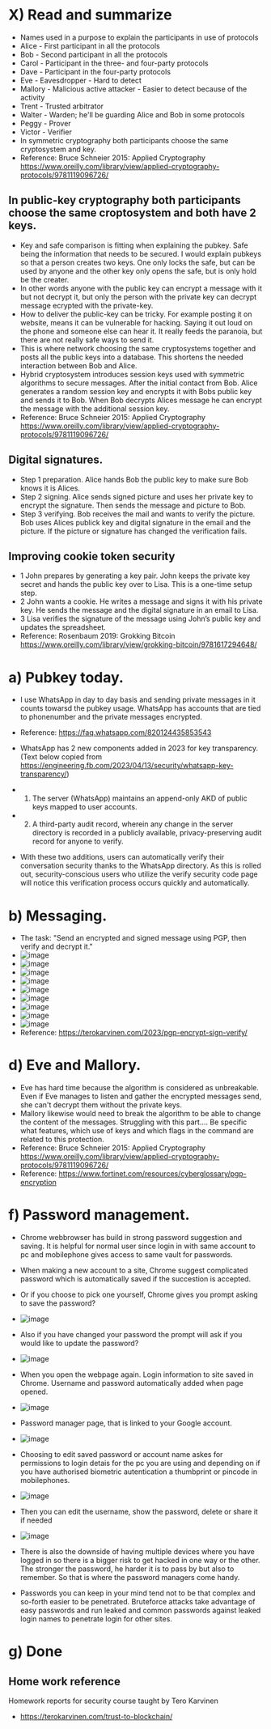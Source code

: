 # X) Read and summarize
- Names used in a purpose to explain the participants in use of protocols
- Alice - First participant in all the protocols
- Bob - Second participant in all the protocols
- Carol - Participant in the three- and four-party protocols
- Dave - Participant in the four-party protocols
- Eve - Eavesdropper - Hard to detect
- Mallory - Malicious active attacker - Easier to detect because of the activity
- Trent - Trusted arbitrator
- Walter - Warden; he'll be guarding Alice and Bob in some protocols
- Peggy - Prover
- Victor - Verifier
- In symmetric cryptography both participants choose the same cryptosystem and key.
- Reference: Bruce Schneier 2015: Applied Cryptography https://www.oreilly.com/library/view/applied-cryptography-protocols/9781119096726/

## In public-key cryptography both participants choose the same croptosystem and both have 2 keys.
- Key and safe comparison is fitting when explaining the pubkey. Safe being the information that needs to be secured. I would explain pubkeys so that a person creates two keys. One only locks the safe, but can be used by anyone and the other key only opens the safe, but is only hold be the creater.
- In other words anyone with the public key can encrypt a message with it but not decrypt it, but only the person with the private key can decrypt message ecrypted with the private-key.
- How to deliver the public-key can be tricky. For example posting it on website, means it can be vulnerable for hacking. Saying it out loud on the phone and someone else can hear it. It really feeds the paranoia, but there are not really safe ways to send it.
- This is where network choosing the same cryptosystems together and posts all the public keys into a database. This shortens the needed interaction between Bob and Alice.
- Hybrid cryptosystem introduces session keys used with symmetric algorithms to secure messages. After the initial contact from Bob. Alice generates a random session key and encrypts it with Bobs public key and sends it to Bob. When Bob decrypts Alices message he can encrypt the message with the additional session key.
- Reference: Bruce Schneier 2015: Applied Cryptography https://www.oreilly.com/library/view/applied-cryptography-protocols/9781119096726/

## Digital signatures.
- Step 1 preparation. Alice hands Bob the public key to make sure Bob knows it is Alices.
- Step 2 signing. Alice sends signed picture and uses her private key to encrypt the signature. Then sends the message and picture to Bob.
- Step 3 verifying. Bob receives the mail and wants to verify the picture. Bob uses Alices publick key and digital signature in the email and the picture. If the picture or signature has changed the verification fails.
## Improving cookie token security
- 1 John prepares by generating a key pair. John keeps the private key secret and hands the public key over to Lisa. This is a one-time setup step.
- 2 John wants a cookie. He writes a message and signs it with his private key. He sends the message and the digital signature in an email to Lisa.
- 3 Lisa verifies the signature of the message using John’s public key and updates the spreadsheet.
- Reference: Rosenbaum 2019: Grokking Bitcoin https://www.oreilly.com/library/view/grokking-bitcoin/9781617294648/


# a) Pubkey today.
- I use WhatsApp in day to day basis and sending private messages in it counts towarsd the pubkey usage. WhatsApp has accounts that are tied to phonenumber and the private messages encrypted.
- Reference: https://faq.whatsapp.com/820124435853543

- WhatsApp has 2 new components added in 2023 for key transparency. (Text below copied from https://engineering.fb.com/2023/04/13/security/whatsapp-key-transparency/)
- 1. The server (WhatsApp) maintains an append-only AKD of public keys mapped to user accounts.
- 2. A third-party audit record, wherein any change in the server directory is recorded in a publicly available, privacy-preserving audit record for anyone to verify.
- With these two additions, users can automatically verify their conversation security thanks to the WhatsApp directory. As this is rolled out, security-conscious users who utilize the verify security code page will notice this verification process occurs quickly and automatically.

# b) Messaging.
- The task: "Send an encrypted and signed message using PGP, then verify and decrypt it."
- ![image](https://github.com/user-attachments/assets/2308bb3c-19f1-4d53-8997-d7b00f58bbaa)
- ![image](https://github.com/user-attachments/assets/19b9e3a0-80b0-4f38-9a66-afa89b37f994)
- ![image](https://github.com/user-attachments/assets/82435903-280c-4a3a-81a9-50e5207ccd3d)
- ![image](https://github.com/user-attachments/assets/47128d30-d8d5-48ec-861e-67bbdd8e73dc)
- ![image](https://github.com/user-attachments/assets/7a3993f1-9449-490e-9576-cf0462c51914)
- ![image](https://github.com/user-attachments/assets/fa4f626b-608b-47d7-84c8-8ce01bbec794)
- ![image](https://github.com/user-attachments/assets/00578baa-b161-42c9-8c38-669cdfc1538e)
- ![image](https://github.com/user-attachments/assets/a7156898-6cae-4f8c-836c-2dee0c9039e2)
- ![image](https://github.com/user-attachments/assets/93d9f2e5-4b1a-450b-b90b-bc08fe1eb768)
- Reference: https://terokarvinen.com/2023/pgp-encrypt-sign-verify/

# d) Eve and Mallory.
- Eve has hard time because the algorithm is considered as unbreakable. Even if Eve manages to listen and gather the encrypted messages send, she can't decrypt them without the private keys.
- Mallory likewise would need to break the algorithm to be able to change the content of the messages.
Struggling with this part.... Be specific what features, which use of keys and which flags in the command are related to this protection.
- Reference: Bruce Schneier 2015: Applied Cryptography https://www.oreilly.com/library/view/applied-cryptography-protocols/9781119096726/
- Reference: https://www.fortinet.com/resources/cyberglossary/pgp-encryption

# f) Password management.
- Chrome webbrowser has build in strong password suggestion and saving. It is helpful for normal user since login in with same account to pc and mobilephone gives access to same vault for passwords.
- When making a new account to a site, Chrome suggest complicated password which is automatically saved if the succestion is accepted.
- Or if you choose to pick one yourself, Chrome gives you prompt asking to save the password?
- ![image](https://github.com/user-attachments/assets/9e7f312c-7674-455a-862c-47e38af96f8b)
- Also if you have changed your password the prompt will ask if you would like to update the password?
- ![image](https://github.com/user-attachments/assets/df81ddcc-3373-43e4-8c03-e08190c5a2d7)
- When you open the webpage again. Login information to site saved in Chrome. Username and password automatically added when page opened.
- ![image](https://github.com/user-attachments/assets/c41fadac-823e-4583-b170-85874f22a5fa)
- Password manager page, that is linked to your Google account.
- ![image](https://github.com/user-attachments/assets/6f9a3160-44f6-4432-b73a-e833e2cd90f3)
- Choosing to edit saved password or account name askes for permissions to login detais for the pc you are using and depending on if you have authorised biometric autentication a thumbprint or pincode in mobilephones.
- ![image](https://github.com/user-attachments/assets/b50fd36a-f021-4e08-bac0-721edb63e170)
- Then you can edit the username, show the password, delete or share it if needed
- ![image](https://github.com/user-attachments/assets/e21f1aed-e806-4b41-a851-83003221d305)

- There is also the downside of having multiple devices where you have logged in so there is a bigger risk to get hacked in one way or the other. The stronger the password, he harder it is to pass by but also to remember. So that is where the password managers come handy.
- Passwords you can keep in your mind tend not to be that complex and so-forth easier to be penetrated. Bruteforce attacks take advantage of easy passwords and run leaked and common passwords against leaked login names to penetrate login for other sites.

# g) Done



## Home work reference
Homework reports for security course taught by Tero Karvinen
- https://terokarvinen.com/trust-to-blockchain/
